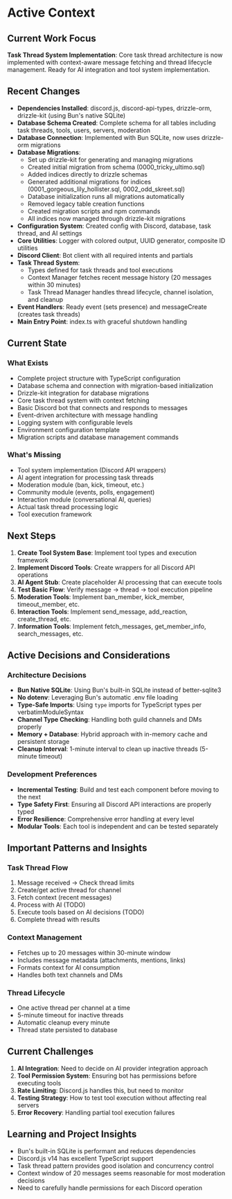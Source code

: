 # Active Context

## Current Work Focus

**Task Thread System Implementation**: Core task thread architecture is now implemented with context-aware message fetching and thread lifecycle management. Ready for AI integration and tool system implementation.

## Recent Changes

- **Dependencies Installed**: discord.js, discord-api-types, drizzle-orm, drizzle-kit (using Bun's native SQLite)
- **Database Schema Created**: Complete schema for all tables including task threads, tools, users, servers, moderation
- **Database Connection**: Implemented with Bun SQLite, now uses drizzle-orm migrations
- **Database Migrations**: 
  - Set up drizzle-kit for generating and managing migrations
  - Created initial migration from schema (0000_tricky_ultimo.sql)
  - Added indices directly to drizzle schemas
  - Generated additional migrations for indices (0001_gorgeous_lily_hollister.sql, 0002_odd_skreet.sql)
  - Database initialization runs all migrations automatically
  - Removed legacy table creation functions
  - Created migration scripts and npm commands
  - All indices now managed through drizzle-kit migrations
- **Configuration System**: Created config with Discord, database, task thread, and AI settings
- **Core Utilities**: Logger with colored output, UUID generator, composite ID utilities
- **Discord Client**: Bot client with all required intents and partials
- **Task Thread System**:
  - Types defined for task threads and tool executions
  - Context Manager fetches recent message history (20 messages within 30 minutes)
  - Task Thread Manager handles thread lifecycle, channel isolation, and cleanup
- **Event Handlers**: Ready event (sets presence) and messageCreate (creates task threads)
- **Main Entry Point**: index.ts with graceful shutdown handling

## Current State

### What Exists
- Complete project structure with TypeScript configuration
- Database schema and connection with migration-based initialization
- Drizzle-kit integration for database migrations
- Core task thread system with context fetching
- Basic Discord bot that connects and responds to messages
- Event-driven architecture with message handling
- Logging system with configurable levels
- Environment configuration template
- Migration scripts and database management commands

### What's Missing
- Tool system implementation (Discord API wrappers)
- AI agent integration for processing task threads
- Moderation module (ban, kick, timeout, etc.)
- Community module (events, polls, engagement)
- Interaction module (conversational AI, queries)
- Actual task thread processing logic
- Tool execution framework

## Next Steps

1. **Create Tool System Base**: Implement tool types and execution framework
2. **Implement Discord Tools**: Create wrappers for all Discord API operations
3. **AI Agent Stub**: Create placeholder AI processing that can execute tools
4. **Test Basic Flow**: Verify message → thread → tool execution pipeline
5. **Moderation Tools**: Implement ban_member, kick_member, timeout_member, etc.
6. **Interaction Tools**: Implement send_message, add_reaction, create_thread, etc.
7. **Information Tools**: Implement fetch_messages, get_member_info, search_messages, etc.

## Active Decisions and Considerations

### Architecture Decisions
- **Bun Native SQLite**: Using Bun's built-in SQLite instead of better-sqlite3
- **No dotenv**: Leveraging Bun's automatic .env file loading
- **Type-Safe Imports**: Using `type` imports for TypeScript types per verbatimModuleSyntax
- **Channel Type Checking**: Handling both guild channels and DMs properly
- **Memory + Database**: Hybrid approach with in-memory cache and persistent storage
- **Cleanup Interval**: 1-minute interval to clean up inactive threads (5-minute timeout)

### Development Preferences
- **Incremental Testing**: Build and test each component before moving to the next
- **Type Safety First**: Ensuring all Discord API interactions are properly typed
- **Error Resilience**: Comprehensive error handling at every level
- **Modular Tools**: Each tool is independent and can be tested separately

## Important Patterns and Insights

### Task Thread Flow
1. Message received → Check thread limits
2. Create/get active thread for channel
3. Fetch context (recent messages)
4. Process with AI (TODO)
5. Execute tools based on AI decisions (TODO)
6. Complete thread with results

### Context Management
- Fetches up to 20 messages within 30-minute window
- Includes message metadata (attachments, mentions, links)
- Formats context for AI consumption
- Handles both text channels and DMs

### Thread Lifecycle
- One active thread per channel at a time
- 5-minute timeout for inactive threads
- Automatic cleanup every minute
- Thread state persisted to database

## Current Challenges

1. **AI Integration**: Need to decide on AI provider integration approach
2. **Tool Permission System**: Ensuring bot has permissions before executing tools
3. **Rate Limiting**: Discord.js handles this, but need to monitor
4. **Testing Strategy**: How to test tool execution without affecting real servers
5. **Error Recovery**: Handling partial tool execution failures

## Learning and Project Insights

- Bun's built-in SQLite is performant and reduces dependencies
- Discord.js v14 has excellent TypeScript support
- Task thread pattern provides good isolation and concurrency control
- Context window of 20 messages seems reasonable for most moderation decisions
- Need to carefully handle permissions for each Discord operation
